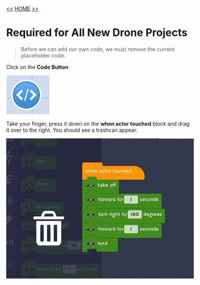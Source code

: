 [<<](04-how-connect-the-drone-to-bluetooth.md)  [HOME](https://github.com/drjonesy/ParrotDrone_Airborne_CodingWithTynker) [>>](06-lesson-1-testing-the-drone.md)
# Required for All New Drone Projects 

> Before we can add our own code, we must remove the current placeholder code.

Click on the **Code Button**

![](images/05-code-button.png)

Take your finger, press it down on the **when actor touched** block and drag it over to the right. You should see a trashcan appear.

![](images/05-remove-initial-blocks.png)


